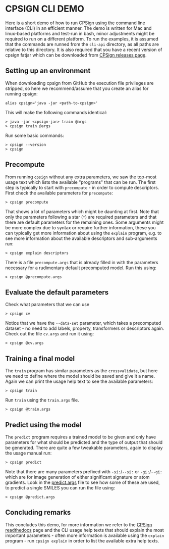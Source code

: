 # CPSIGN CLI DEMO

Here is a short demo of how to run CPSign using the command line interface (CLI) in an efficient manner. The demo is written for Mac and linux-based platforms and test-run in bash, minor adjustments might be required to run on a different platform. To run the examples, it is assumed that the commands are runned from the `cli-api` directory, as all paths are relative to this directory. It is also required that you have a recent version of cpsign fatjar which can be downloaded from [CPSign releases page](https://github.com/arosbio/cpsign/releases).


## Setting up an environment
When downloading cpsign from GitHub the execution file privileges are stripped, so here we recommend/assume that you create an alias for running cpsign:
```
alias cpsign='java -jar <path-to-cpsign>'
```

This will make the following commands identical:
```
> java -jar <cpsign-jar> train @args
> cpsign train @args
```

Run some basic commands:
```
> cpsign --version
> cpsign
```

## Precompute
From running `cpsign` without any extra parameters, we saw the top-most usage text which lists the available "programs" that can be run. The first step is typically to start with `precompute` - in order to compute descriptors. First check the available parameters for `precompute`:
```
> cpsign precompute
```

That shows a lot of parameters which might be daunting at first. Note that only the parameters following a star (`*`) are required parameters and that there are default parameters for the remaining ones. Some arguments might be more complex due to syntax or require further information, these you can typically get more information about using the `explain` program, e.g. to see more information about the available descriptors and sub-arguments run:
```
> cpsign explain descriptors
```

There is a file `precompute.args` that is already filled in with the parameters necessary for a rudimentary default precomputed model. Run this using:
```
> cpsign @precompute.args
```

## Evaluate the default parameters
Check what parameters that we can use
```
> cpsign cv
```

Notice that we have the `--data-set` parameter, which takes a precomputed dataset - no need to add labels, property, transformers or descriptors again. Check out the file `cv.args` and run it using:

```
> cpsign @cv.args
```

## Training a final model
The `train` program has similar parameters as the `crossvalidate`, but here we need to define where the model should be saved and give it a name. Again we can print the usage help text to see the available parameters:

```
> cpsign train 
```

Run `train` using the `train.args` file.
```
> cpsign @train.args
```

## Predict using the model
The `predict` program requires a trained model to be given and only have parameters for what should be predicted and the type of output that should be generated. There are quite a few tweakable parameters, again to display the usage manual run:

```
> cpsign predict
```

Note that there are many parameters prefixed with `-si:`/`--si:` or `-gi:`/`--gi:` which are for image generation of either significant signature or atom gradients. Look in the [predict.args](predict.args) file to see how some of these are used, to predict a single SMILES you can run the file using:

```
> cpsign @predict.args
```

## Concluding remarks
This concludes this demo, for more information we refer to the [CPSign readthedocs](https://cpsign.readthedocs.io/en/latest/) page and the CLI usage help texts that should explain the most important parameters - often more information is available using the `explain` program - run `cpsign explain` in order to list the available extra help texts.


